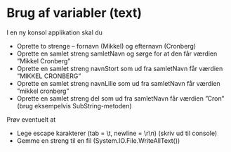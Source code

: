 ﻿# Brug af variabler (text)

I en ny konsol applikation skal du 

* Oprette to strenge – fornavn (Mikkel) og efternavn (Cronberg)
* Oprette en samlet streng samletNavn og sørge for at den får værdien ”Mikkel Cronberg”
* Oprette en samlet streng navnStort som ud fra samletNavn får værdien ”MIKKEL CRONBERG”
* Oprette en samlet streng navnLille som ud fra samletNavn får værdien ”mikkel cronberg”
* Oprette en samlet streng del som ud fra samletNavn får værdien ”Cron” (brug eksempelvis SubString-metoden)

Prøv eventuelt at 

* Lege escape karakterer (tab = \t, newline = \r\n) (skriv ud til console)
* Gemme en streng til en fil (System.IO.File.WriteAllText())
 
